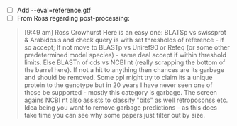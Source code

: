 - [ ] Add --eval=reference.gtf
- [ ] From Ross regarding post-processing:

> [9:49 am] Ross Crowhurst
Here is an easy one: BLATSp vs swissprot & Arabidpsis and check query is with set thresholds of reference - if so accept; If not move to BLASTp vs Uniref90 or Refeq (or some other predetermined model species) - same deal accept if within threshold limits. Else BLASTn of cds vs NCBI nt (really scrapping the bottom of the barrel here). If not a hit to anything then chances are its garbage and should be removed. Some ppl might try to claim its a unique protein to the genotype but in 20 years I have never seen one of those be supported - mostly this category is garbage. The screen agains NCBI nt also assists to classify "bits" as well retroposonss etc. Idea being you want to remove garbage predictions - as this does take time you can see why some papers just filter out by size.